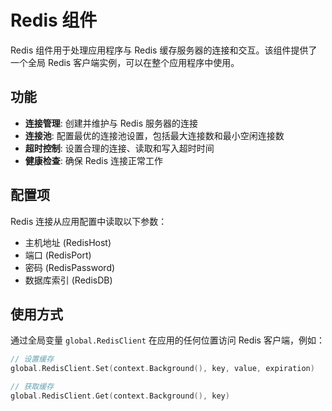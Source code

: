 # Redis 组件

Redis 组件用于处理应用程序与 Redis 缓存服务器的连接和交互。该组件提供了一个全局 Redis 客户端实例，可以在整个应用程序中使用。

## 功能

- **连接管理**: 创建并维护与 Redis 服务器的连接
- **连接池**: 配置最优的连接池设置，包括最大连接数和最小空闲连接数
- **超时控制**: 设置合理的连接、读取和写入超时时间
- **健康检查**: 确保 Redis 连接正常工作

## 配置项

Redis 连接从应用配置中读取以下参数：

- 主机地址 (RedisHost)
- 端口 (RedisPort)
- 密码 (RedisPassword)
- 数据库索引 (RedisDB)

## 使用方式

通过全局变量 `global.RedisClient` 在应用的任何位置访问 Redis 客户端，例如：

```go
// 设置缓存
global.RedisClient.Set(context.Background(), key, value, expiration)

// 获取缓存
global.RedisClient.Get(context.Background(), key)
```
